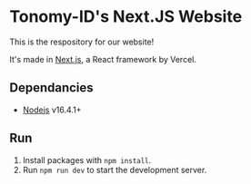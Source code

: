 # Tonomy-ID's Next.JS Website

This is the respository for our website!

It's made in [Next.js](https://nextjs.org), a React framework by Vercel.


## Dependancies

- [Nodejs](https://nodejs.org) v16.4.1+

## Run

1. Install packages with `npm install`.
3. Run `npm run dev` to start the development server.
